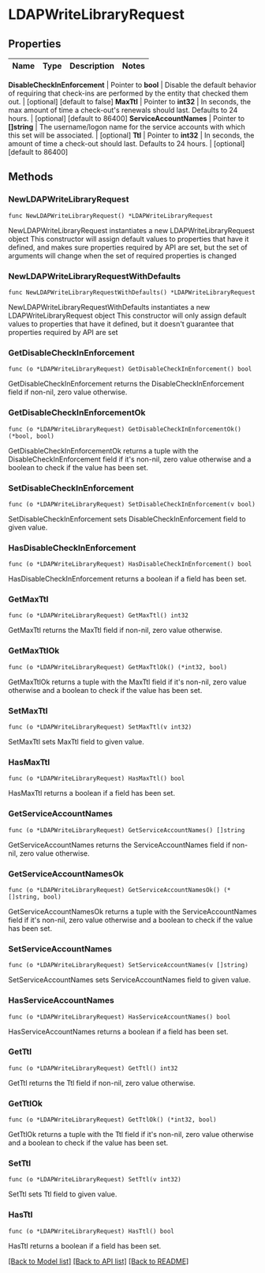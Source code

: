 # LDAPWriteLibraryRequest


## Properties

Name | Type | Description | Notes
------------ | ------------- | ------------- | -------------


**DisableCheckInEnforcement** | Pointer to **bool** | Disable the default behavior of requiring that check-ins are performed by the entity that checked them out. | [optional] [default to false]
**MaxTtl** | Pointer to **int32** | In seconds, the max amount of time a check-out&#x27;s renewals should last. Defaults to 24 hours. | [optional] [default to 86400]
**ServiceAccountNames** | Pointer to **[]string** | The username/logon name for the service accounts with which this set will be associated. | [optional] 
**Ttl** | Pointer to **int32** | In seconds, the amount of time a check-out should last. Defaults to 24 hours. | [optional] [default to 86400]



## Methods


### NewLDAPWriteLibraryRequest

`func NewLDAPWriteLibraryRequest() *LDAPWriteLibraryRequest`

NewLDAPWriteLibraryRequest instantiates a new LDAPWriteLibraryRequest object
This constructor will assign default values to properties that have it defined,
and makes sure properties required by API are set, but the set of arguments
will change when the set of required properties is changed

### NewLDAPWriteLibraryRequestWithDefaults

`func NewLDAPWriteLibraryRequestWithDefaults() *LDAPWriteLibraryRequest`

NewLDAPWriteLibraryRequestWithDefaults instantiates a new LDAPWriteLibraryRequest object
This constructor will only assign default values to properties that have it defined,
but it doesn't guarantee that properties required by API are set


### GetDisableCheckInEnforcement

`func (o *LDAPWriteLibraryRequest) GetDisableCheckInEnforcement() bool`

GetDisableCheckInEnforcement returns the DisableCheckInEnforcement field if non-nil, zero value otherwise.

### GetDisableCheckInEnforcementOk

`func (o *LDAPWriteLibraryRequest) GetDisableCheckInEnforcementOk() (*bool, bool)`

GetDisableCheckInEnforcementOk returns a tuple with the DisableCheckInEnforcement field if it's non-nil, zero value otherwise
and a boolean to check if the value has been set.

### SetDisableCheckInEnforcement

`func (o *LDAPWriteLibraryRequest) SetDisableCheckInEnforcement(v bool)`

SetDisableCheckInEnforcement sets DisableCheckInEnforcement field to given value.


### HasDisableCheckInEnforcement

`func (o *LDAPWriteLibraryRequest) HasDisableCheckInEnforcement() bool`

HasDisableCheckInEnforcement returns a boolean if a field has been set.




### GetMaxTtl

`func (o *LDAPWriteLibraryRequest) GetMaxTtl() int32`

GetMaxTtl returns the MaxTtl field if non-nil, zero value otherwise.

### GetMaxTtlOk

`func (o *LDAPWriteLibraryRequest) GetMaxTtlOk() (*int32, bool)`

GetMaxTtlOk returns a tuple with the MaxTtl field if it's non-nil, zero value otherwise
and a boolean to check if the value has been set.

### SetMaxTtl

`func (o *LDAPWriteLibraryRequest) SetMaxTtl(v int32)`

SetMaxTtl sets MaxTtl field to given value.


### HasMaxTtl

`func (o *LDAPWriteLibraryRequest) HasMaxTtl() bool`

HasMaxTtl returns a boolean if a field has been set.




### GetServiceAccountNames

`func (o *LDAPWriteLibraryRequest) GetServiceAccountNames() []string`

GetServiceAccountNames returns the ServiceAccountNames field if non-nil, zero value otherwise.

### GetServiceAccountNamesOk

`func (o *LDAPWriteLibraryRequest) GetServiceAccountNamesOk() (*[]string, bool)`

GetServiceAccountNamesOk returns a tuple with the ServiceAccountNames field if it's non-nil, zero value otherwise
and a boolean to check if the value has been set.

### SetServiceAccountNames

`func (o *LDAPWriteLibraryRequest) SetServiceAccountNames(v []string)`

SetServiceAccountNames sets ServiceAccountNames field to given value.


### HasServiceAccountNames

`func (o *LDAPWriteLibraryRequest) HasServiceAccountNames() bool`

HasServiceAccountNames returns a boolean if a field has been set.




### GetTtl

`func (o *LDAPWriteLibraryRequest) GetTtl() int32`

GetTtl returns the Ttl field if non-nil, zero value otherwise.

### GetTtlOk

`func (o *LDAPWriteLibraryRequest) GetTtlOk() (*int32, bool)`

GetTtlOk returns a tuple with the Ttl field if it's non-nil, zero value otherwise
and a boolean to check if the value has been set.

### SetTtl

`func (o *LDAPWriteLibraryRequest) SetTtl(v int32)`

SetTtl sets Ttl field to given value.


### HasTtl

`func (o *LDAPWriteLibraryRequest) HasTtl() bool`

HasTtl returns a boolean if a field has been set.









[[Back to Model list]](../README.md#documentation-for-models) [[Back to API list]](../README.md#documentation-for-api-endpoints) [[Back to README]](../README.md)



